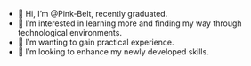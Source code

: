 - 👋 Hi, I’m @Pink-Belt, recently graduated.
- 👀 I’m interested in learning more and finding my way through technological environments.
- 🌱 I’m wanting to gain practical experience.
- 💞️ I’m looking to enhance my newly developed skills.

<!---
Pink-Belt/Pink-Belt is a ✨ special ✨ repository because its `README.md` (this file) appears on your GitHub profile.
You can click the Preview link to take a look at your changes.
--->
